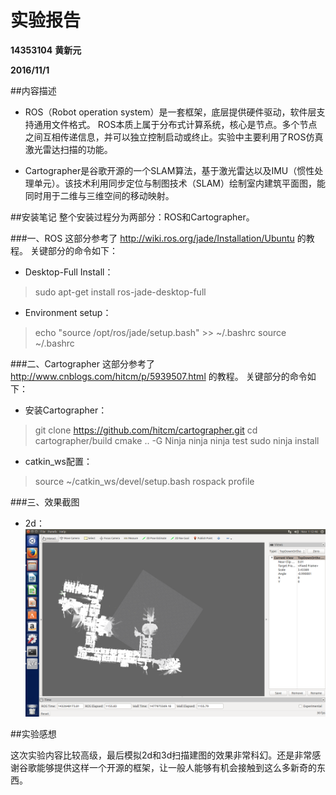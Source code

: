 # 实验报告
**14353104**   **黄新元**

**2016/11/1**

##内容描述
* ROS（Robot operation system）是一套框架，底层提供硬件驱动，软件层支持通用文件格式。 ROS本质上属于分布式计算系统，核心是节点。多个节点之间互相传递信息，并可以独立控制启动或终止。实验中主要利用了ROS仿真激光雷达扫描的功能。

* Cartographer是谷歌开源的一个SLAM算法，基于激光雷达以及IMU（惯性处理单元）。该技术利用同步定位与制图技术（SLAM）绘制室内建筑平面图，能同时用于二维与三维空间的移动映射。

##安装笔记
整个安装过程分为两部分：ROS和Cartographer。

###一、ROS
这部分参考了 http://wiki.ros.org/jade/Installation/Ubuntu 的教程。
关键部分的命令如下：

* Desktop-Full Install：
> sudo apt-get install ros-jade-desktop-full

* Environment setup：
> echo "source /opt/ros/jade/setup.bash" >> ~/.bashrc
> source ~/.bashrc

###二、Cartographer
这部分参考了 http://www.cnblogs.com/hitcm/p/5939507.html 的教程。
关键部分的命令如下：

* 安装Cartographer：
> git clone https://github.com/hitcm/cartographer.git
> cd cartographer/build
> cmake .. -G Ninja
> ninja
> ninja test
> sudo ninja install

* catkin_ws配置：
> source ~/catkin_ws/devel/setup.bash
> rospack profile

###三、效果截图

* 2d：
  ![2d](https://github.com/portal20/ES2016_14353104/blob/master/Pictures/2d.png)

##实验感想

这次实验内容比较高级，最后模拟2d和3d扫描建图的效果非常科幻。还是非常感谢谷歌能够提供这样一个开源的框架，让一般人能够有机会接触到这么多新奇的东西。

